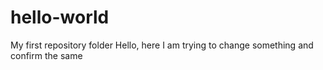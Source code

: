 # hello-world
My first repository folder
Hello, here I am trying to change something and confirm the same
